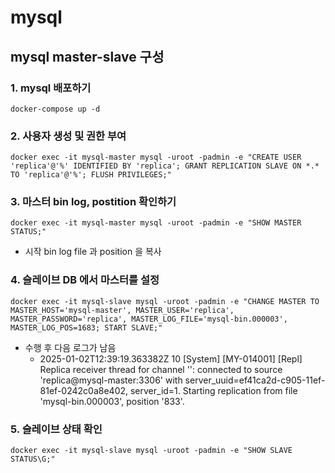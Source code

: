 # mysql  

## mysql master-slave 구성  

### 1. mysql 배포하기  
```shell
docker-compose up -d
```

### 2. 사용자 생성 및 권한 부여  
```shell
docker exec -it mysql-master mysql -uroot -padmin -e "CREATE USER 'replica'@'%' IDENTIFIED BY 'replica'; GRANT REPLICATION SLAVE ON *.* TO 'replica'@'%'; FLUSH PRIVILEGES;"
```

### 3. 마스터 bin log, postition 확인하기  
```shell
docker exec -it mysql-master mysql -uroot -padmin -e "SHOW MASTER STATUS;"
```
- 시작 bin log file 과 position 을 복사

### 4. 슬레이브 DB 에서 마스터를 설정  
```shell
docker exec -it mysql-slave mysql -uroot -padmin -e "CHANGE MASTER TO MASTER_HOST='mysql-master', MASTER_USER='replica', MASTER_PASSWORD='replica', MASTER_LOG_FILE='mysql-bin.000003', MASTER_LOG_POS=1683; START SLAVE;"
```
- 수행 후 다음 로그가 남음  
  - 2025-01-02T12:39:19.363382Z 10 [System] [MY-014001] [Repl] Replica receiver thread for channel '': connected to source 'replica@mysql-master:3306' with server_uuid=ef41ca2d-c905-11ef-81ef-0242c0a8e402, server_id=1. Starting replication from file 'mysql-bin.000003', position '833'.

### 5. 슬레이브 상태 확인  
```shell
docker exec -it mysql-slave mysql -uroot -padmin -e "SHOW SLAVE STATUS\G;"
```